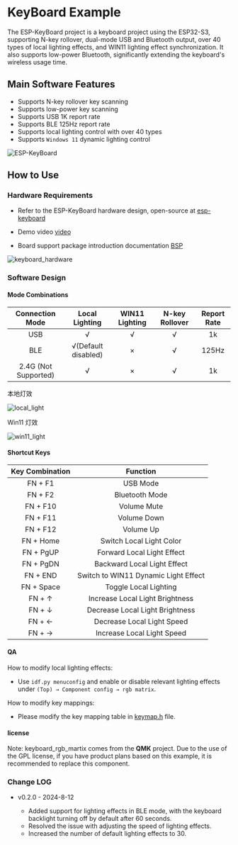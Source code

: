 # KeyBoard Example

The ESP-KeyBoard project is a keyboard project using the ESP32-S3, supporting N-key rollover, dual-mode USB and Bluetooth output, over 40 types of local lighting effects, and WIN11 lighting effect synchronization. It also supports low-power Bluetooth, significantly extending the keyboard's wireless usage time.

## Main Software Features

* Supports N-key rollover key scanning
* Supports low-power key scanning
* Supports USB 1K report rate
* Supports BLE 125Hz report rate
* Supports local lighting control with over 40 types
* Supports `Windows 11` dynamic lighting control

![ESP-KeyBoard](https://dl.espressif.com/esp-iot-solution/static/keyboard.jpg)

## How to Use

### Hardware Requirements

* Refer to the ESP-KeyBoard hardware design, open-source at [esp-keyboard](https://oshwhub.com/esp-college/esp-keyboard)

* Demo video [video](https://www.bilibili.com/video/BV1yi421C7qV/?share_source=copy_web&vd_source=7e24f4cefdafbd8477369f33616312a9)

* Board support package introduction documentation [BSP](./components/esp32_s3_kbd_kit/README.md)

![keyboard_hardware](https://dl.espressif.com/esp-iot-solution/static/keyboard_1.gif)

### Software Design

#### Mode Combinations

|   Connection Mode    |   Local Lighting    | WIN11 Lighting | N-key Rollover | Report Rate |
| :------------------: | :-----------------: | :------------: | :------------: | :---------: |
|         USB          |          √          |       √        |       √        |     1k      |
|         BLE          | √(Default disabled) |       ×        |       √        |    125Hz    |
| 2.4G (Not Supported) |          √          |       ×        |       √        |     1k      |

本地灯效

![local_light](https://dl.espressif.com/esp-iot-solution/static/keyboard_2.gif)

Win11 灯效

![win11_light](https://dl.espressif.com/esp-iot-solution/static/keyboard_3.gif)

#### Shortcut Keys

| Key Combination |               Function               |
| :-------------: | :----------------------------------: |
|     FN + F1     |               USB Mode               |
|     FN + F2     |            Bluetooth Mode            |
|    FN + F10     |             Volume Mute              |
|    FN + F11     |             Volume Down              |
|    FN + F12     |              Volume Up               |
|    FN + Home    |       Switch Local Light Color       |
|    FN + PgUP    |      Forward Local Light Effect      |
|    FN + PgDN    |     Backward Local Light Effect      |
|    FN + END     | Switch to WIN11 Dynamic Light Effect |
|   FN + Space    |        Toggle Local Lighting         |
|     FN + ↑      |   Increase Local Light Brightness    |
|     FN + ↓      |   Decrease Local Light Brightness    |
|     FN + ←      |      Decrease Local Light Speed      |
|     FN + →      |      Increase Local Light Speed      |

#### QA

How to modify local lighting effects:

  * Use `idf.py menuconfig` and enable or disable relevant lighting effects under `(Top) → Component config → rgb matrix`.

How to modify key mappings:

  * Please modify the key mapping table in [keymap.h](./components/esp32_s3_kbd_kit/include/bsp/keymap.h) file.

#### license

Note: keyboard_rgb_martix comes from the **QMK** project. Due to the use of the GPL license, if you have product plans based on this example, it is recommended to replace this component.

### Change LOG

* v0.2.0 - 2024-8-12

  * Added support for lighting effects in BLE mode, with the keyboard backlight turning off by default after 60 seconds.
  * Resolved the issue with adjusting the speed of lighting effects.
  * Increased the number of default lighting effects to 30.